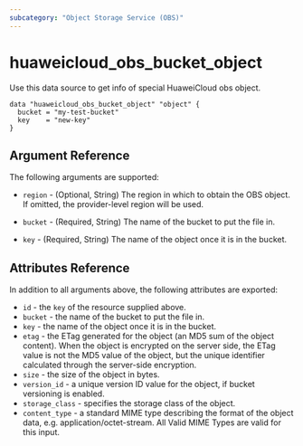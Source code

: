 ```yaml
---
subcategory: "Object Storage Service (OBS)"
---
```


# huaweicloud_obs_bucket_object

Use this data source to get info of special HuaweiCloud obs object.

```hcl
data "huaweicloud_obs_bucket_object" "object" {
  bucket = "my-test-bucket"
  key    = "new-key"
}
```

## Argument Reference

The following arguments are supported:

* `region` - (Optional, String) The region in which to obtain the OBS object. If omitted, the provider-level region will be used.

* `bucket` - (Required, String) The name of the bucket to put the file in.

* `key` - (Required, String) The name of the object once it is in the bucket.

## Attributes Reference

In addition to all arguments above, the following attributes are exported:

* `id` - the `key` of the resource supplied above.
* `bucket` -  the name of the bucket to put the file in.
* `key` - the name of the object once it is in the bucket.
* `etag` - the ETag generated for the object (an MD5 sum of the object content).
  When the object is encrypted on the server side, the ETag value is not the MD5 value of the object,
  but the unique identifier calculated through the server-side encryption.
* `size` - the size of the object in bytes.
* `version_id` - a unique version ID value for the object, if bucket versioning is enabled.
* `storage_class` - specifies the storage class of the object.
* `content_type` - a standard MIME type describing the format of the object data, e.g. application/octet-stream.
  All Valid MIME Types are valid for this input.
